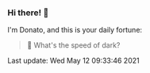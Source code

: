 ### Hi there! 👋 

I'm Donato, and this is your daily fortune:

> 🥠 What's the speed of dark?

Last update: Wed May 12 09:33:46 2021